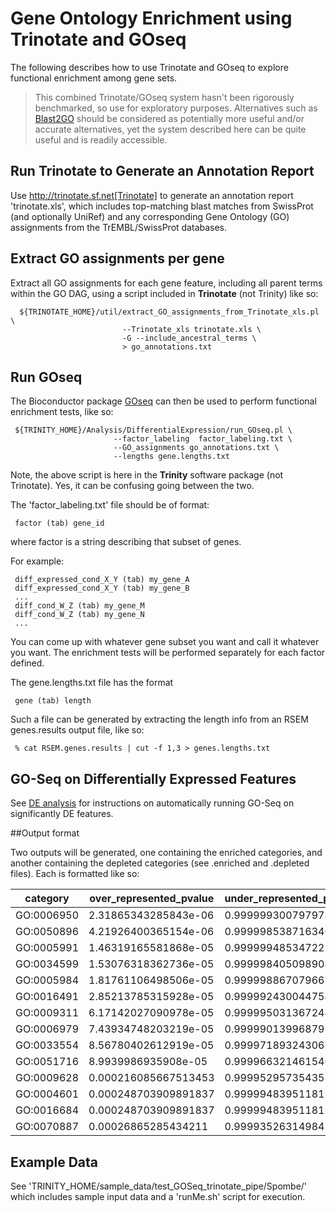 # Gene Ontology Enrichment using Trinotate and GOseq 

The following describes how to use Trinotate and GOseq to explore functional enrichment among gene sets.

>This combined Trinotate/GOseq system hasn't been rigorously benchmarked, so use for exploratory purposes. Alternatives such as [Blast2GO](http://www.blast2go.com/b2ghome) should be considered as potentially more useful and/or accurate alternatives, yet the system described here can be quite useful and is readily accessible.

## Run Trinotate to Generate an Annotation Report

Use http://trinotate.sf.net[Trinotate] to generate an annotation report 'trinotate.xls', which includes top-matching blast matches from SwissProt (and optionally UniRef) and any corresponding Gene Ontology (GO) assignments from the TrEMBL/SwissProt databases.

## Extract GO assignments per gene

Extract all GO assignments for each gene feature, including all parent terms within the GO DAG, using a script included in **Trinotate** (not Trinity) like so:

      ${TRINOTATE_HOME}/util/extract_GO_assignments_from_Trinotate_xls.pl \
                             --Trinotate_xls trinotate.xls \
                             -G --include_ancestral_terms \
                             > go_annotations.txt


## Run GOseq

The Bioconductor package [GOseq](http://www.bioconductor.org/packages/release/bioc/html/goseq.html) can then be used to perform functional enrichment tests, like so:

     ${TRINITY_HOME}/Analysis/DifferentialExpression/run_GOseq.pl \
                           --factor_labeling  factor_labeling.txt \
                           --GO_assignments go_annotations.txt \
                           --lengths gene.lengths.txt

Note, the above script is here in the **Trinity** software package (not Trinotate). Yes, it can be confusing going between the two.

The 'factor_labeling.txt' file should be of format:

     factor (tab) gene_id 

where factor is a string describing that subset of genes.

For example:

     diff_expressed_cond_X_Y (tab) my_gene_A 
     diff_expressed_cond_X_Y (tab) my_gene_B 
     ...
     diff_cond_W_Z (tab) my_gene_M
     diff_cond_W_Z (tab) my_gene_N
     ...

You can come up with whatever gene subset you want and call it whatever you want.  The enrichment tests will be performed separately for each factor defined.

The gene.lengths.txt file has the format

     gene (tab) length

Such a file can be generated by extracting the length info from an RSEM genes.results output file, like so:

     % cat RSEM.genes.results | cut -f 1,3 > genes.lengths.txt


## GO-Seq on Differentially Expressed Features

See [DE analysis](Trinity-Differential-Expression) for instructions on automatically running GO-Seq on significantly DE features.


##Output format

Two outputs will be generated, one containing the enriched categories, and another containing the depleted categories (see .enriched and .depleted files).  Each is formatted like so: 

|category|        over_represented_pvalue| under_represented_pvalue|        numDEInCat|      numInCat|        over_represented_FDR|    go_term|
|--------|-------------------------------|-------------------------|------------------|--------------|----------------------------------|-----------|
|  GO:0006950|      2.31865343285843e-06|    0.999999300797978|       29|      865|     0.0194486974248318|      BP| response to stress|
|  GO:0050896|      4.21926400365154e-06|    0.999998538716346|       37|      1260|    0.0194486974248318|      BP| response to stimulus|
|  GO:0005991|      1.46319165581868e-05|    0.99999948534722|        5|       13|      0.0335131128161946|      BP| trehalose metabolic process|
|  GO:0034599|      1.53076318362736e-05|    0.999998405098904|       8|       68|      0.0335131128161946|      BP| cellular response to oxidative stress|
|  GO:0005984|      1.81761106498506e-05|    0.99999886707966|        6|       28|      0.0335131128161946|      BP| disaccharide metabolic process|
|  GO:0016491|      2.85213785315928e-05|    0.999992430044754|       18|      384|     0.0438230981137924|      MF| oxidoreductase activity|
|  GO:0009311|      6.17142027090978e-05|    0.999995031367248|       6|       36|      0.0812776049678818|      BP| oligosaccharide metabolic process|
|  GO:0006979|      7.43934748203219e-05|    0.999990139968793|       8|       86|      0.0829156739562135|      BP| response to oxidative stress|
|  GO:0033554|      8.56780402612919e-05|    0.999971893243069|       22|      725|     0.0829156739562135|      BP| cellular response to stress|
|  GO:0051716|      8.9939986935908e-05|     0.999966321461546|       29|      1062|    0.0829156739562135|      BP| cellular response to stimulus|
|  GO:0009628|      0.000216085667513453|    0.999952957354358|       11|      178|     0.176369334253296|       BP| response to abiotic stimulus|
|  GO:0004601|      0.000248703909891837|    0.999994839511817|       3|       8|       0.176369334253296|       MF| peroxidase activity|
|  GO:0016684|      0.000248703909891837|    0.999994839511817|       3|       8|       0.176369334253296|       MF| oxidoreductase activity, acting on peroxide as acceptor|
|  GO:0070887|      0.00026865285434211|     0.999935263149842|       12|      216|     0.176907904584279|       BP| cellular response to chemical stimulus|


## Example Data

See 'TRINITY_HOME/sample_data/test_GOSeq_trinotate_pipe/Spombe/'
which includes sample input data and a 'runMe.sh' script for execution.


